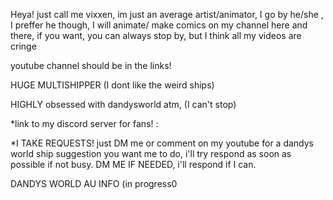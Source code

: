 Heya! just call me vixxen, im just an average artist/animator,  I go by he/she , I preffer he though, I will animate/ make comics on my channel here and there, if you want, you can always stop by, but I think all my videos are cringe 

youtube channel should be in the links! 

HUGE MULTISHIPPER (I dont like the weird ships) 

HIGHLY obsessed with dandysworld atm, (I can't stop)

*link to my discord server for fans! :[
](https://discord.gg/X7rXv5h2)


*I TAKE REQUESTS! just DM me or comment on my youtube for a dandys world ship suggestion you want me to do, i'll try respond as soon as possible if not busy.
DM ME IF NEEDED, i'll respond if I can.

DANDYS WORLD AU INFO (in progress0




